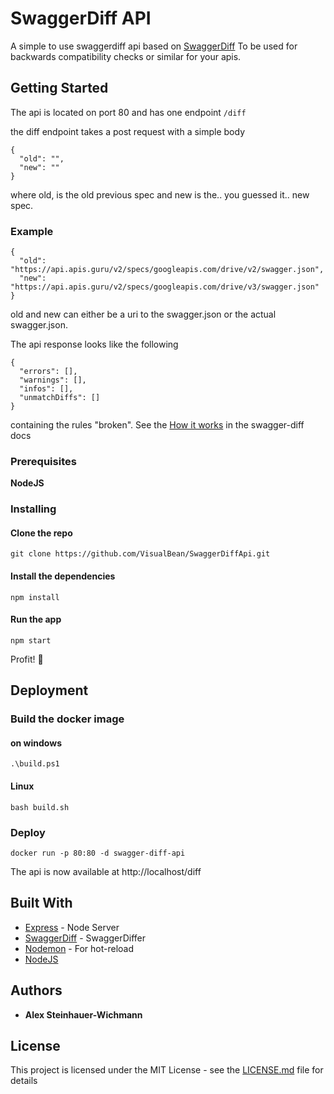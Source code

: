 # SwaggerDiff API

A simple to use swaggerdiff api based on [SwaggerDiff](https://github.com/zallek/swagger-diff)
To be used for backwards compatibility checks or similar for your apis.

## Getting Started

The api is located on port 80 and has one endpoint
`/diff`

the diff endpoint takes a post request with a simple body

```
{
  "old": "",
  "new": ""
}
```

where old, is the old previous spec and new is the.. you guessed it.. new spec.

### Example

```
{
  "old": "https://api.apis.guru/v2/specs/googleapis.com/drive/v2/swagger.json",
  "new": "https://api.apis.guru/v2/specs/googleapis.com/drive/v3/swagger.json"
}
```

old and new can either be a uri to the swagger.json or the actual swagger.json.

The api response looks like the following

```
{
  "errors": [],
  "warnings": [],
  "infos": [],
  "unmatchDiffs": []
}
```

containing the rules "broken".
See the [How it works](https://github.com/zallek/swagger-diff#how-it-works) in the swagger-diff docs
### Prerequisites

**NodeJS**

### Installing

#### Clone the repo

```
git clone https://github.com/VisualBean/SwaggerDiffApi.git
```

#### Install the dependencies

```
npm install
```

#### Run the app

```
npm start
```

Profit! :tada:

## Deployment

### Build the docker image

#### on windows

```
.\build.ps1
```

#### Linux

```
bash build.sh
```

### Deploy

```
docker run -p 80:80 -d swagger-diff-api
```
The api is now available at http://localhost/diff
## Built With

- [Express](https://expressjs.com/) - Node Server
- [SwaggerDiff](https://github.com/zallek/swagger-diff) - SwaggerDiffer
- [Nodemon](https://nodemon.io/) - For hot-reload
- [NodeJS](https://nodejs.org)

## Authors

- **Alex Steinhauer-Wichmann**

## License

This project is licensed under the MIT License - see the [LICENSE.md](LICENSE.md) file for details
